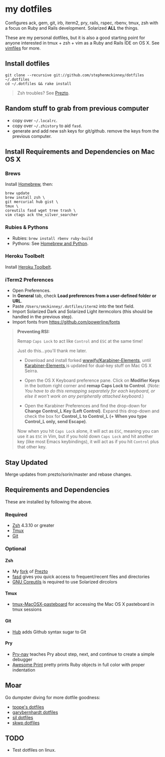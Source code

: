 # my dotfiles

Configures ack, gem, git, irb, iterm2, pry, rails, rspec, rbenv,
tmux, zsh with a focus on Ruby and Rails development. Solarized **ALL** the
things.

These are my personal dotfiles, but it is also a good starting point for
anyone interested in tmux + zsh + vim as a Ruby and Rails IDE on OS X. See
[vimfiles](https://github.com/stephenmckinney/vimfiles) for more.

## Install dotfiles

```shell
git clone --recursive git://github.com/stephenmckinney/dotfiles ~/.dotfiles
cd ~/.dotfiles && rake install
```

> Zsh troubles? See [Prezto](https://github.com/stephenmckinney/prezto).

## Random stuff to grab from previous computer

* copy over `~/.localrc`.
* copy over `~/.zhistory` to aid `fasd`.
* generate and add new ssh keys for git/github. remove the keys from the
  previous computer.

## Install Requirements and Dependencies on Mac OS X

### Brews

Install [Homebrew](http://mxcl.github.com/homebrew/), then:

```shell
brew update
brew install zsh \
git mercurial hub gist \
tmux \
coreutils fasd wget tree trash \
vim ctags ack the_silver_searcher
```

### Rubies & Pythons

* Rubies: `brew install rbenv ruby-build`
* Pythons: See [Homebrew and Python](https://github.com/mxcl/homebrew/wiki/Homebrew-and-Python).

### Heroku Toolbelt

Install [Heroku Toolbelt](https://toolbelt.heroku.com/).

### iTerm2 Preferences

* Open Preferences.
* In **General** tab, check **Load preferences from a user-defined folder or URL**.
* Paste `/Users/smckinney/.dotfiles/iterm2` into the text field.
* Import Solarized Dark and Solarized Light itermcolors (this should be
  handled in the previous step).
* Import fonts from https://github.com/powerline/fonts


> **Preventing RSI:**
>
> Remap `Caps Lock` to act like `Control` and `ESC` at the same time!
>
> Just do this...you'll thank me later.
>
> * Download and install forked [wwwjfy/Karabiner-Elements](https://github.com/wwwjfy/Karabiner-Elements/releases),
>   until [Karabiner-Elements ](https://github.com/tekezo/Karabiner-Elements) is updated for dual-key stuff on
>   Mac OS X Seirra.
>
> * Open the OS X Keyboard preference pane. Click on **Modifier Keys** in the
> bottom right corner and **remap Caps Lock to Control**.
> (*Note: You have to do this remapping separately for each keyboard, or else it won't work on any peripherally attached keyboard.*)
> * Open the Karabiner Preferences and find the drop-down for
> **Change Control_L Key (Left Control)**. Expand this drop-down and
> check the box for **Control_L to Control_L (+ When you type Control_L only, send Escape)**.
>
> Now when you hit `Caps Lock` alone, it will act as `ESC`, meaning you can
> use it as `ESC` in Vim, but if you hold down `Caps Lock` and hit another
> key (like most Emacs keybindings), it will act as if you hit `Control`
> plus that other key.


## Stay Updated

Merge updates from prezto/sorin/master and rebase changes.

## Requirements and Dependencies

These are installed by following the above.

### Required

* [Zsh](http://www.zsh.org/) 4.3.10 or greater
* [Tmux](http://tmux.sourceforge.net/)
* [Git](http://git-scm.com/)

### Optional

#### Zsh
* My [fork](https://github.com/stephenmckinney/prezto) of [Prezto](https://github.com/sorin-ionescu/prezto)
* [fasd](https://github.com/clvv/fasd) gives you quick access to frequent/recent files and directories
* [GNU Coreutils](http://www.gnu.org/software/coreutils/) is required to use Solarized dircolors

#### Tmux
* [tmux-MacOSX-pasteboard](https://github.com/ChrisJohnsen/tmux-MacOSX-pasteboard) for accessing the Mac OS X pasteboard in tmux sessions

#### Git
* [Hub](https://github.com/defunkt/hub) adds Github syntax sugar to Git

#### Pry
* [Pry-nav](https://github.com/nixme/pry-nav) teaches Pry about step, next, and continue to create a simple debugger
* [Awesome Print](https://github.com/michaeldv/awesome_print) pretty prints Ruby objects in full color with proper indentation

## Moar

Go dumpster diving for more dotfile goodness:

* [tpope's dotfiles](https://github.com/tpope/tpope)
* [garybernhardt dotfiles](https://github.com/garybernhardt/dotfiles)
* [sjl dotfiles](https://github.com/sjl/dotfiles)
* [skwp dotfiles](https://github.com/skwp/dotfiles)

## TODO

* Test dotfiles on linux.
